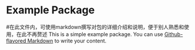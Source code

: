 # Example Package
#在此文件内，可使用markdown撰写对包的详细介绍和说明，便于别人熟悉和使用，在此不再赘述
This is a simple example package. You can use
[Github-flavored Markdown](https://guides.github.com/features/mastering-markdown/)
to write your content.



